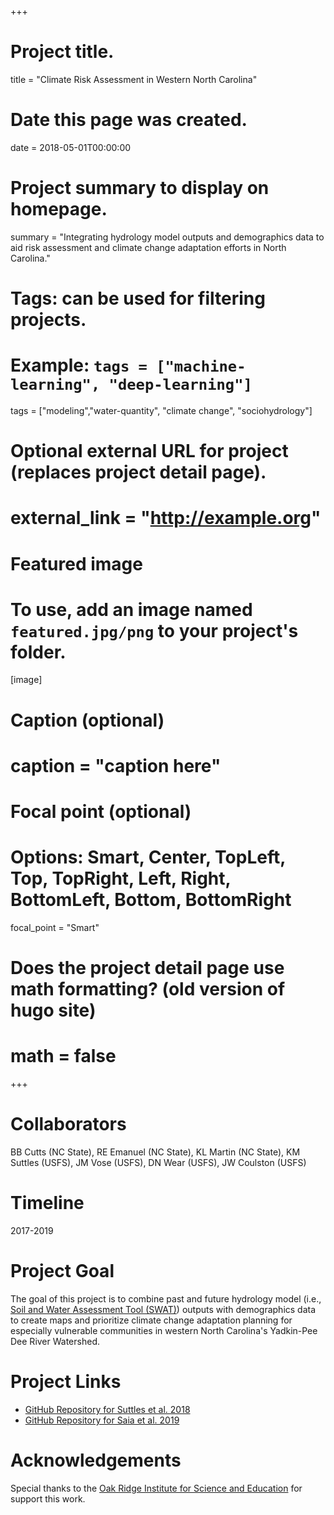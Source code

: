 +++
# Project title.
title = "Climate Risk Assessment in Western North Carolina"

# Date this page was created.
date = 2018-05-01T00:00:00

# Project summary to display on homepage.
summary = "Integrating hydrology model outputs and demographics data to aid risk assessment and climate change adaptation efforts in North Carolina."

# Tags: can be used for filtering projects.
# Example: `tags = ["machine-learning", "deep-learning"]`
tags = ["modeling","water-quantity", "climate change", "sociohydrology"]

# Optional external URL for project (replaces project detail page).
# external_link = "http://example.org"

# Featured image
# To use, add an image named `featured.jpg/png` to your project's folder.
[image]
# Caption (optional)
#  caption = "caption here"

# Focal point (optional)
# Options: Smart, Center, TopLeft, Top, TopRight, Left, Right, BottomLeft, Bottom, BottomRight
  focal_point = "Smart"

# Does the project detail page use math formatting? (old version of hugo site)
# math = false

+++

# Collaborators
BB Cutts (NC State), RE Emanuel (NC State), KL Martin (NC State), KM Suttles (USFS), JM Vose (USFS), DN Wear (USFS), JW Coulston (USFS)

# Timeline
2017-2019

# Project Goal
The goal of this project is to combine past and future hydrology model (i.e., [Soil and Water Assessment Tool (SWAT)](https://swat.tamu.edu/)) outputs with demographics data to create maps and prioritize climate change adaptation planning for especially vulnerable communities in western North Carolina's Yadkin-Pee Dee River Watershed.

# Project Links
- [GitHub Repository for Suttles et al. 2018](https://github.com/sheilasaia/paper-yadkin-swat-study)
- [GitHub Repository for Saia et al. 2019](https://github.com/sheilasaia/paper-yadkin-swat-svi-study)

# Acknowledgements
Special thanks to the [Oak Ridge Institute for Science and Education](https://orise.orau.gov/) for support this work.

